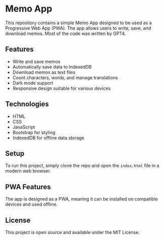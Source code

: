 # Memo App

This repository contains a simple Memo App designed to be used as a Progressive Web App (PWA). The app allows users to write, save, and download memos. Most of the code was written by GPT4.

## Features

- Write and save memos
- Automatically save data to IndexedDB
- Download memos as text files
- Count characters, words, and manage translations
- Dark mode support
- Responsive design suitable for various devices

## Technologies

- HTML
- CSS
- JavaScript
- Bootstrap for styling
- IndexedDB for offline data storage

## Setup

To run this project, simply clone the repo and open the `index.html` file in a modern web browser.

## PWA Features

The app is designed as a PWA, meaning it can be installed on compatible devices and used offline.

## License

This project is open source and available under the MIT License.

